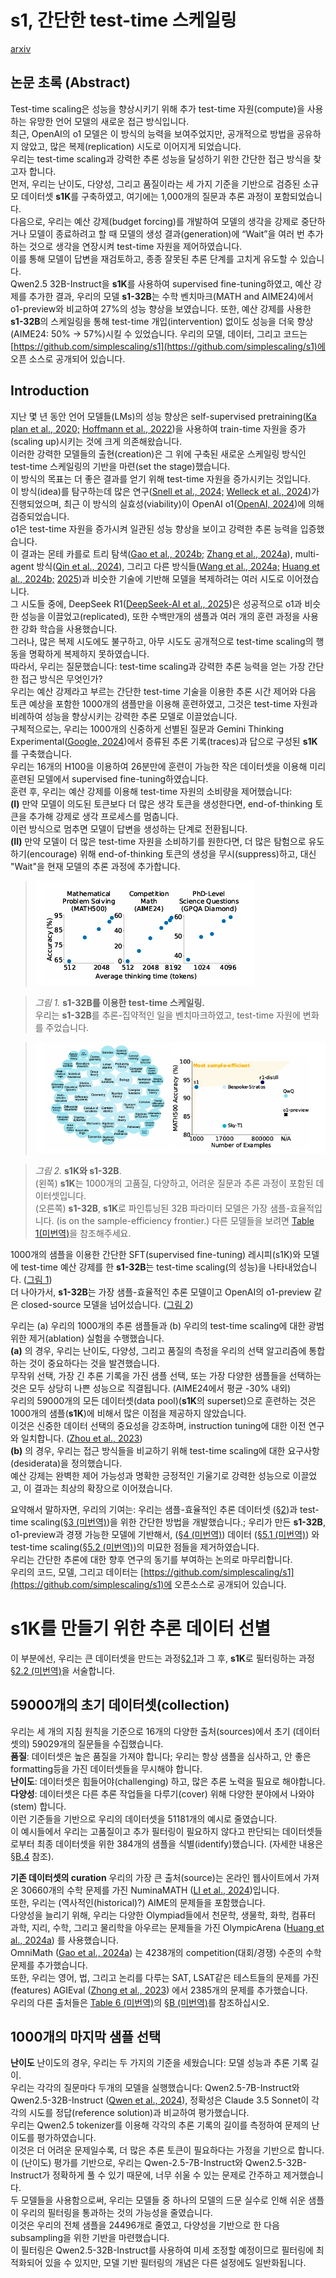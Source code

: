 # s1, 간단한 test-time 스케일링

[arxiv](https://arxiv.org/abs/2501.19393)

## 논문 초록 (Abstract)

Test-time scaling은 성능을 향상시키기 위해 추가 test-time 자원(compute)을 사용하는 유망한 언어 모델의 새로운 접근 방식입니다.  
최근, OpenAI의 o1 모델은 이 방식의 능력을 보여주었지만, 공개적으로 방법을 공유하지 않았고, 많은 복제(replication) 시도로 이어지게 되었습니다.  
우리는 test-time scaling과 강력한 추론 성능을 달성하기 위한 간단한 접근 방식을 찾고자 합니다.  
먼저, 우리는 난이도, 다양성, 그리고 품질이라는 세 가지 기준을 기반으로 검증된 소규모 데이터셋 **s1K**를 구축하였고,
여기에는 1,000개의 질문과 추론 과정이 포함되었습니다.  
다음으로, 우리는 예산 강제(budget forcing)를 개발하여 모델의 생각을 강제로 중단하거나
모델이 종료하려고 할 때 모델의 생성 결과(generation)에 “Wait”을 여러 번 추가하는 것으로 생각을 연장시켜 test-time 자원을 제어하였습니다.  
이를 통해 모델이 답변을 재검토하고, 종종 잘못된 추론 단계를 고치게 유도할 수 있습니다.  
Qwen2.5 32B-Instruct을 **s1K**를 사용하여 supervised fine-tuning하였고,
예산 강제를 추가한 결과, 우리의 모델 **s1-32B**는 수학 벤치마크(MATH and AIME24)에서 o1-preview와 비교하여 27%의 성능 향상을 보였습니다.
또한, 예산 강제를 사용한 **s1-32B**의 스케일링을 통해 test-time 개입(intervention) 없이도 성능을 더욱 향상(AIME24: 50% -> 57%)시킬 수 있었습니다.
우리의 모델, 데이터, 그리고 코드는 [https://github.com/simplescaling/s1](https://github.com/simplescaling/s1)에 오픈 소스로 공개되어 있습니다.

## Introduction

지난 몇 년 동안 언어 모델들(LMs)의 성능 향상은
self-supervised pretraining([Ka plan et al., 2020;](https://arxiv.org/pdf/2501.19393#cite.kaplan2020scalinglawsneurallanguage) [Hoffmann et al., 2022](https://arxiv.org/pdf/2501.19393#cite.hoffmann2022trainingcomputeoptimallargelanguage))을
사용하여 train-time 자원을 증가(scaling up)시키는 것에 크게 의존해왔습니다.  
이러한 강력한 모델들의 출현(creation)은 그 위에 구축된 새로운 스케일링 방식인 test-time 스케일링의 기반을 마련(set the stage)했습니다.  
이 방식의 목표는 더 좋은 결과를 얻기 위해 test-time 자원을 증가시키는 것입니다.  
이 방식(idea)를 탐구하는데
많은 연구([Snell et al., 2024;](https://arxiv.org/pdf/2501.19393#cite.snell2024scalingllmtesttimecompute) [Welleck et al., 2024](https://arxiv.org/pdf/2501.19393#cite.welleck2024decodingmetagenerationinferencetimealgorithms))가 진행되었으며,
최근 이 방식의 실효성(viability)이 OpenAI o1([OpenAI, 2024](https://arxiv.org/pdf/2501.19393#cite.o1))에 의해 검증되었습니다.  
o1은 test-time 자원을 증가시켜 일관된 성능 향상을 보이고 강력한 추론 능력을 입증했습니다.  
이 결과는
몬테 카를로 트리 탐색([Gao et al., 2024b;](https://arxiv.org/pdf/2501.19393#cite.gao2024interpretablecontrastivemontecarlo) [Zhang et al., 2024a](https://arxiv.org/pdf/2501.19393#cite.zhang2024o1codero1replicationcoding)),
multi-agent 방식([Qin et al., 2024](https://arxiv.org/pdf/2501.19393#cite.qin2024o1replicationjourneystrategic)),
그리고 다른 방식들([Wang et al., 2024a;](https://arxiv.org/pdf/2501.19393#cite.wang2024drto1optimizeddeepreasoning) [Huang et al., 2024b;](https://arxiv.org/pdf/2501.19393#cite.huang2024o1replicationjourney) [2025](https://arxiv.org/pdf/2501.19393#cite.huang2025o1replicationjourney))과 비슷한 기술에 기반해 모델을 복제하려는 여러 시도로 이어졌습니다.  
그 시도들 중에, DeepSeek R1([DeepSeek-AI et al., 2025](https://arxiv.org/pdf/2501.19393#cite.r1))은 성공적으로 o1과 비슷한 성능을 이끌었고(replicated),
또한 수백만개의 샘플과 여러 개의 훈련 과정을 사용한 강화 학습을 사용했습니다.  
그러나, 많은 복제 시도에도 불구하고, 아무 시도도 공개적으로 test-time scaling의 행동을 명확하게 복제하지 못하였습니다.  
따라서, 우리는 질문했습니다: test-time scaling과 강력한 추론 능력을 얻는 가장 간단한 접근 방식은 무엇인가?  
우리는 예산 강제라고 부르는 간단한 test-time 기술을 이용한 추론 시간 제어와 다음 토큰 예상을 포함한 1000개의 샘플만을 이용해 훈련하였고,
그것은 test-time 자원과 비례하여 성능을 향상시키는 강력한 추론 모델로 이끌었습니다.  
구체적으로는, 우리는 1000개의 신중하게 선별된 질문과 Gemini Thinking Experimental([Google, 2024](https://arxiv.org/pdf/2501.19393#cite.geminithinking))에서 증류된 추론 기록(traces)과 답으로 구성된 **s1K**를 구축했습니다.  
우리는 16개의 H100을 이용하여 26분만에 훈련이 가능한 작은 데이터셋을 이용해 미리 훈련된 모델에서 supervised fine-tuning하였습니다.  
훈련 후, 우리는 예산 강제를 이용해 test-time 자원의 소비량을 제어했습니다:  
**(I)** 만약 모델이 의도된 토큰보다 더 많은 생각 토큰을 생성한다면, end-of-thinking 토큰을 추가해 강제로 생각 프로세스를 멈춥니다.  
이런 방식으로 멈추면 모델이 답변을 생성하는 단계로 전환됩니다.  
**(II)** 만약 모델이 더 많은 test-time 자원을 소비하기를 원한다면, 더 많은 탐험으로 유도하기(encourage) 위해
end-of-thinking 토큰의 생성을 무시(suppress)하고, 대신 "Wait"을 현재 모델의 추론 과정에 추가합니다.  
> <img alt="figure 1" src="./assets/2501_19393/figure_1.png" id="figure1" />

> *그림 1.* **s1-32B를 이용한 test-time 스케일링.**  
우리는 **s1-32B**를 추론-집약적인 일을 벤치마크하였고, test-time 자원에 변화를 주었습니다.

> <img alt="figure 2" src="./assets/2501_19393/figure_2.png" id="figure2" />

> *그림 2.* **s1K와 s1-32B**.  
> (왼쪽) **s1K**는 1000개의 고품질, 다양하고, 어려운 질문과 추론 과정이 포함된 데이터셋입니다.  
> (오른쪽) **s1-32B**, **s1K**로 파인튜닝된 32B 파라미터 모델은 가장 샘플-효율적입니다. (is on the sample-efficiency frontier.) 다른 모델들을 보려면 [Table 1(미번역)](https://arxiv.org/pdf/2501.19393#table.caption.5)을 참조해주세요.

1000개의 샘플을 이용한 간단한 SFT(supervised fine-tuning) 레시피(s1K)와 모델에 test-time 예산 강제를 한 **s1-32B**는 test-time scaling(의 성능)을 나타내었습니다. ([그림 1](#figure1))  
더 나아가서, **s1-32B**는 가장 샘플-효율적인 추론 모델이고 OpenAI의 o1-preview 같은 closed-source 모델을 넘어섰습니다. ([그림 2](#figure2))  

우리는 (a) 우리의 1000개의 추론 샘플들과 (b) 우리의 test-time scaling에 대한 광범위한 제거(ablation) 실험을 수행했습니다.  
**(a)** 의 경우, 우리는 난이도, 다양성, 그리고 품질의 측정을 우리의 선택 알고리즘에 통합하는 것이 중요하다는 것을 발견했습니다.  
무작위 선택, 가장 긴 추론 기록을 가진 샘플 선택, 또는 가장 다양한 샘플들을 선택하는 것은 모두 상당히 나쁜 성능으로 직결됩니다. (AIME24에서 평균 -30% 내외)  
우리의 59000개의 모든 데이터셋(data pool)(**s1K**의 superset)으로 훈련하는 것은 1000개의 샘플(**s1K**)에 비해서 많은 이점을 제공하지 않았습니다.  
이것은 신중한 데이터 선택의 중요성을 강조하며, instruction tuning에 대한 이전 연구와 일치합니다. ([Zhou et al., 2023](https://arxiv.org/pdf/2501.19393#cite.zhou2023lima))  
**(b)** 의 경우, 우리는 접근 방식들을 비교하기 위해 test-time scaling에 대한 요구사항(desiderata)을 정의했습니다.  
예산 강제는 완벽한 제어 가능성과 명확한 긍정적인 기울기로 강력한 성능으로 이끌었고, 이 결과는 최상의 확장으로 이어졌습니다.  

요약해서 말하자면, 우리의 기여는:
우리는 샘플-효율적인 추론 데이터셋 ([§2](#s1k를-만들기-위한-추론-데이터-선별))과 test-time scaling([§3 (미번역)](https://arxiv.org/pdf/2501.19393#section.3))을 위한 간단한 방법을 개발했습니다.;
우리가 만든 **s1-32B**, o1-preview과 경쟁 가능한 모델에 기반해서, ([§4 (미번역)](https://arxiv.org/pdf/2501.19393#section.4))
데이터 ([§5.1 (미번역)](https://arxiv.org/pdf/2501.19393#subsection.5.1)) 와 test-time scaling([§5.2 (미번역)](https://arxiv.org/pdf/2501.19393#subsection.5.2))의 미묘한 점들을 제거하였습니다.  
우리는 간단한 추론에 대한 향후 연구의 동기를 부여하는 논의로 마무리합니다.  
우리의 코드, 모델, 그리고 데이터는 [https://github.com/simplescaling/s1](https://github.com/simplescaling/s1)에 오픈소스로 공개되어 있습니다.

# s1K를 만들기 위한 추론 데이터 선별

이 부분에선, 우리는 큰 데이터셋을 만드는 과정[§2.1](#59000개의-초기-데이터셋collection)과 그 후, **s1K**로 필터링하는 과정[§2.2 (미번역)](https://arxiv.org/pdf/2501.19393#subsection.2.2)을 서술합니다.

## 59000개의 초기 데이터셋(collection)

우리는 세 개의 지침 원칙을 기준으로 16개의 다양한 출처(sources)에서 초기 (데이터셋의) 59029개의 질문들을 수집했습니다.  
**품질**: 데이터셋은 높은 품질을 가져야 합니다;
우리는 항상 샘플을 심사하고, 안 좋은 formatting등을 가진 데이터셋들을 무시해야 합니다.  
**난이도**: 데이터셋은 힘들어야(challenging) 하고, 많은 추론 노력을 필요로 해야합니다.  
**다양성**: 데이터셋은 다른 추론 작업들을 다루기(cover) 위해 다양한 분야에서 나와야(stem) 합니다.  
이런 기준들을 기반으로 우리의 데이터셋을 51181개의 예시로 줄였습니다.  
이 예시들에서 우리는 고품질이고 추가 필터링이 필요하지 않다고 판단되는 데이터셋들로부터 최종 데이터셋을 위한 384개의 샘플을 식별(identify)했습니다. (자세한 내용은 [§B.4](https://arxiv.org/pdf/2501.19393#subsection.B.4) 참조).

**기존 데이터셋의 curation** 우리의 가장 큰 출처(source)는 온라인 웹사이트에서 가져온 30660개의 수학 문제를 가진 NuminaMATH
([LI et al., 2024](https://arxiv.org/pdf/2501.19393#cite.numina_math_datasets))입니다.  
또한, 우리는 (역사적인(historical)?) AIME의 문제들을 포함했습니다.  
다양성을 늘리기 위해, 우리는 다양한 Olympiad들에서 천문학, 생물학, 화학, 컴퓨터 과학, 지리, 수학, 그리고 물리학을 아우르는 문제들을 가진 OlympicArena
([Huang et al., 2024a](https://arxiv.org/pdf/2501.19393#cite.huang2024olympicarenabenchmarkingmultidisciplinecognitive))
를 사용했습니다.  
OmniMath ([Gao et al., 2024a](https://arxiv.org/pdf/2501.19393#cite.gao2024omnimathuniversalolympiadlevel))
는 4238개의 competition(대회/경쟁) 수준의 수학 문제를 추가했습니다.  
또한, 우리는 영어, 법, 그리고 논리를 다루는 SAT, LSAT같은 테스트들의 문제를 가진(features) AGIEval
([Zhong et al., 2023](https://arxiv.org/pdf/2501.19393#cite.zhong2023agievalhumancentricbenchmarkevaluating))
에서 2385개의 문제를 추가했습니다.  
우리의 다른 출처들은 [Table 6 (미번역)](https://arxiv.org/pdf/2501.19393#table.caption.17)의
[§B (미번역)](https://arxiv.org/pdf/2501.19393#appendix.B)를 참조하십시오.  

## 1000개의 마지막 샘플 선택

**난이도** 난이도의 경우, 우리는 두 가지의 기준을 세웠습니다: 모델 성능과 추론 기록 길이.  
우리는 각각의 질문마다 두개의 모델을 실행했습니다:
Qwen2.5-7B-Instruct와 Qwen2.5-32B-Instruct ([Qwen et al., 2024](https://arxiv.org/pdf/2501.19393#cite.qwen2024qwen25technicalreport)),
정확성은 Claude 3.5 Sonnet이 각각의 시도를 정답(reference solution)과 비교하여 평가했습니다.  
우리는 Qwen2.5 tokenizer를 이용해 각각의 추론 기록의 길이를 측정하여 문제의 난이도를 평가하였습니다.  
이것은 더 어려운 문제일수록, 더 많은 추론 토큰이 필요하다는 가정을 기반으로 합니다.  
이 (난이도) 평가를 기반으로, 우리는 Qwen-2.5-7B-Instruct와 Qwen2.5-32B-Instruct가 정확하게 풀 수 있기 때문에, 너무 쉬울 수 있는 문제로 간주하고 제거했습니다.  
두 모델들을 사용함으로써, 우리는 모델들 중 하나의 모델의 드문 실수로 인해 쉬운 샘플이 우리의 필터링을 통과하는 것의 가능성을 줄였습니다.  
이것은 우리의 전체 샘플을 24496개로 줄였고, 다양성을 기반으로 한 다음 subsampling을 위한 기반을 마련했습니다.  
이 필터링은 Qwen2.5-32B-Instruct를 사용하여 미세 조정할 예정이므로 필터링에 최적화되어 있을 수 있지만, 모델 기반 필터링의 개념은 다른 설정에도 일반화됩니다.

